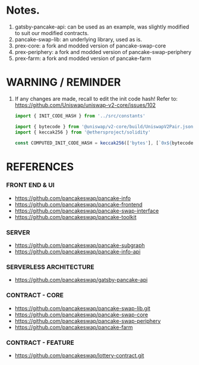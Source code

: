 # Notes.
1. gatsby-pancake-api: can be used as an example, was slightly modified to suit our modified contracts.
1. pancake-swap-lib: an underlying library, used as is.
1. prex-core: a fork and modded version of pancake-swap-core
1. prex-periphery: a fork and modded version of pancake-swap-periphery
1. prex-farm: a fork and modded version of pancake-farm

# WARNING / REMINDER
1. If any changes are made, recall to edit the init code hash! Refer to: https://github.com/Uniswap/uniswap-v2-core/issues/102
    ```javascript
    import { INIT_CODE_HASH } from '../src/constants'

    import { bytecode } from '@uniswap/v2-core/build/UniswapV2Pair.json'
    import { keccak256 } from '@ethersproject/solidity'

    const COMPUTED_INIT_CODE_HASH = keccak256(['bytes'], [`0x${bytecode}`])
    ```

# REFERENCES
### FRONT END & UI
* https://github.com/pancakeswap/pancake-info
* https://github.com/pancakeswap/pancake-frontend
* https://github.com/pancakeswap/pancake-swap-interface
* https://github.com/pancakeswap/pancake-toolkit

### SERVER
* https://github.com/pancakeswap/pancake-subgraph
* https://github.com/pancakeswap/pancake-info-api

### SERVERLESS ARCHITECTURE
* https://github.com/pancakeswap/gatsby-pancake-api

### CONTRACT - CORE
* https://github.com/pancakeswap/pancake-swap-lib.git
* https://github.com/pancakeswap/pancake-swap-core
* https://github.com/pancakeswap/pancake-swap-periphery
* https://github.com/pancakeswap/pancake-farm

### CONTRACT - FEATURE
* https://github.com/pancakeswap/lottery-contract.git
